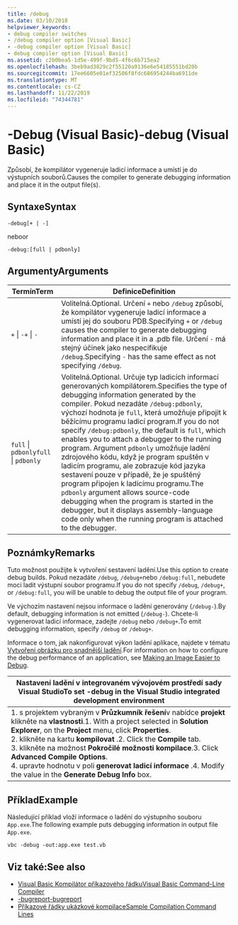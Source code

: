 ```yaml
---
title: /debug
ms.date: 03/10/2018
helpviewer_keywords:
- debug compiler switches
- /debug compiler option [Visual Basic]
- -debug compiler option [Visual Basic]
- debug compiler option [Visual Basic]
ms.assetid: c2b0bea5-1d5e-499f-9bd5-4f6c6b715ea2
ms.openlocfilehash: 3beb9ad3829c2f55120a9136e6e54185551bd20b
ms.sourcegitcommit: 17ee6605e01ef32506f8fdc686954244ba6911de
ms.translationtype: MT
ms.contentlocale: cs-CZ
ms.lasthandoff: 11/22/2019
ms.locfileid: "74344781"
---
```

# <a name="-debug-visual-basic"></a><span data-ttu-id="c555f-102">-Debug (Visual Basic)</span><span class="sxs-lookup"><span data-stu-id="c555f-102">-debug (Visual Basic)</span></span>

<span data-ttu-id="c555f-103">Způsobí, že kompilátor vygeneruje ladicí informace a umístí je do výstupních souborů.</span><span class="sxs-lookup"><span data-stu-id="c555f-103">Causes the compiler to generate debugging information and place it in the output file(s).</span></span>

## <a name="syntax"></a><span data-ttu-id="c555f-104">Syntaxe</span><span class="sxs-lookup"><span data-stu-id="c555f-104">Syntax</span></span>

```console
-debug[+ | -]
```

<span data-ttu-id="c555f-105">nebo</span><span class="sxs-lookup"><span data-stu-id="c555f-105">or</span></span>

```console
-debug:[full | pdbonly]
```

## <a name="arguments"></a><span data-ttu-id="c555f-106">Argumenty</span><span class="sxs-lookup"><span data-stu-id="c555f-106">Arguments</span></span>

|<span data-ttu-id="c555f-107">Termín</span><span class="sxs-lookup"><span data-stu-id="c555f-107">Term</span></span>|<span data-ttu-id="c555f-108">Definice</span><span class="sxs-lookup"><span data-stu-id="c555f-108">Definition</span></span>|
|---|---|
|<span data-ttu-id="c555f-109">`+` &#124; `-`</span><span class="sxs-lookup"><span data-stu-id="c555f-109">`+` &#124; `-`</span></span>|<span data-ttu-id="c555f-110">Volitelná.</span><span class="sxs-lookup"><span data-stu-id="c555f-110">Optional.</span></span> <span data-ttu-id="c555f-111">Určení `+` nebo `/debug` způsobí, že kompilátor vygeneruje ladicí informace a umístí jej do souboru PDB.</span><span class="sxs-lookup"><span data-stu-id="c555f-111">Specifying `+` or `/debug` causes the compiler to generate debugging information and place it in a .pdb file.</span></span> <span data-ttu-id="c555f-112">Určení `-` má stejný účinek jako nespecifikuje `/debug`.</span><span class="sxs-lookup"><span data-stu-id="c555f-112">Specifying `-` has the same effect as not specifying `/debug`.</span></span>|
|<span data-ttu-id="c555f-113">`full` &#124; `pdbonly`</span><span class="sxs-lookup"><span data-stu-id="c555f-113">`full` &#124; `pdbonly`</span></span>|<span data-ttu-id="c555f-114">Volitelná.</span><span class="sxs-lookup"><span data-stu-id="c555f-114">Optional.</span></span> <span data-ttu-id="c555f-115">Určuje typ ladicích informací generovaných kompilátorem.</span><span class="sxs-lookup"><span data-stu-id="c555f-115">Specifies the type of debugging information generated by the compiler.</span></span> <span data-ttu-id="c555f-116">Pokud nezadáte `/debug:pdbonly`, výchozí hodnota je `full`, která umožňuje připojit k běžícímu programu ladicí program.</span><span class="sxs-lookup"><span data-stu-id="c555f-116">If you do not specify `/debug:pdbonly`, the default is `full`, which enables you to attach a debugger to the running program.</span></span> <span data-ttu-id="c555f-117">Argument `pdbonly` umožňuje ladění zdrojového kódu, když je program spuštěn v ladicím programu, ale zobrazuje kód jazyka sestavení pouze v případě, že je spuštěný program připojen k ladicímu programu.</span><span class="sxs-lookup"><span data-stu-id="c555f-117">The `pdbonly` argument allows source-code debugging when the program is started in the debugger, but it displays assembly-language code only when the running program is attached to the debugger.</span></span>|

## <a name="remarks"></a><span data-ttu-id="c555f-118">Poznámky</span><span class="sxs-lookup"><span data-stu-id="c555f-118">Remarks</span></span>

<span data-ttu-id="c555f-119">Tuto možnost použijte k vytvoření sestavení ladění.</span><span class="sxs-lookup"><span data-stu-id="c555f-119">Use this option to create debug builds.</span></span> <span data-ttu-id="c555f-120">Pokud nezadáte `/debug`, `/debug+`nebo `/debug:full`, nebudete moci ladit výstupní soubor programu.</span><span class="sxs-lookup"><span data-stu-id="c555f-120">If you do not specify `/debug`, `/debug+`, or `/debug:full`, you will be unable to debug the output file of your program.</span></span>

<span data-ttu-id="c555f-121">Ve výchozím nastavení nejsou informace o ladění generovány (`/debug-`).</span><span class="sxs-lookup"><span data-stu-id="c555f-121">By default, debugging information is not emitted (`/debug-`).</span></span> <span data-ttu-id="c555f-122">Chcete-li vygenerovat ladicí informace, zadejte `/debug` nebo `/debug+`.</span><span class="sxs-lookup"><span data-stu-id="c555f-122">To emit debugging information, specify `/debug` or `/debug+`.</span></span>

<span data-ttu-id="c555f-123">Informace o tom, jak nakonfigurovat výkon ladění aplikace, najdete v tématu [Vytvoření obrázku pro snadnější ladění](../../../framework/debug-trace-profile/making-an-image-easier-to-debug.md).</span><span class="sxs-lookup"><span data-stu-id="c555f-123">For information on how to configure the debug performance of an application, see [Making an Image Easier to Debug](../../../framework/debug-trace-profile/making-an-image-easier-to-debug.md).</span></span>

|<span data-ttu-id="c555f-124">Nastavení ladění v integrovaném vývojovém prostředí sady Visual Studio</span><span class="sxs-lookup"><span data-stu-id="c555f-124">To set -debug in the Visual Studio integrated development environment</span></span>|
|---|
|<span data-ttu-id="c555f-125">1. s projektem vybraným v **Průzkumník řešení**v nabídce **projekt** klikněte na **vlastnosti**.</span><span class="sxs-lookup"><span data-stu-id="c555f-125">1.  With a project selected in **Solution Explorer**, on the **Project** menu, click **Properties**.</span></span> <br /><span data-ttu-id="c555f-126">2. klikněte na kartu **kompilovat** .</span><span class="sxs-lookup"><span data-stu-id="c555f-126">2.  Click the **Compile** tab.</span></span><br /><span data-ttu-id="c555f-127">3. klikněte na možnost **Pokročilé možnosti kompilace**.</span><span class="sxs-lookup"><span data-stu-id="c555f-127">3.  Click **Advanced Compile Options**.</span></span><br /><span data-ttu-id="c555f-128">4. upravte hodnotu v poli **generovat ladicí informace** .</span><span class="sxs-lookup"><span data-stu-id="c555f-128">4.  Modify the value in the **Generate Debug Info** box.</span></span>|

## <a name="example"></a><span data-ttu-id="c555f-129">Příklad</span><span class="sxs-lookup"><span data-stu-id="c555f-129">Example</span></span>

<span data-ttu-id="c555f-130">Následující příklad vloží informace o ladění do výstupního souboru `App.exe`.</span><span class="sxs-lookup"><span data-stu-id="c555f-130">The following example puts debugging information in output file `App.exe`.</span></span>

```console
vbc -debug -out:app.exe test.vb
```

## <a name="see-also"></a><span data-ttu-id="c555f-131">Viz také:</span><span class="sxs-lookup"><span data-stu-id="c555f-131">See also</span></span>

- [<span data-ttu-id="c555f-132">Visual Basic Kompilátor příkazového řádku</span><span class="sxs-lookup"><span data-stu-id="c555f-132">Visual Basic Command-Line Compiler</span></span>](../../../visual-basic/reference/command-line-compiler/index.md)
- [<span data-ttu-id="c555f-133">-bugreport</span><span class="sxs-lookup"><span data-stu-id="c555f-133">-bugreport</span></span>](../../../visual-basic/reference/command-line-compiler/bugreport.md)
- [<span data-ttu-id="c555f-134">Příkazové řádky ukázkové kompilace</span><span class="sxs-lookup"><span data-stu-id="c555f-134">Sample Compilation Command Lines</span></span>](../../../visual-basic/reference/command-line-compiler/sample-compilation-command-lines.md)
